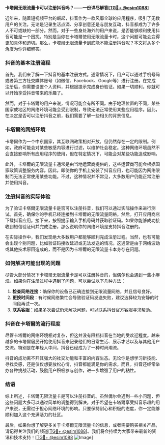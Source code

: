 **卡塔爾无限流量卡可以注册抖音吗？——一份详尽解答[[TG💪+ @esim1088](https://t.me/s/esim1088)]**

近年来，随着短视频平台的崛起，抖音作为一款风靡全球的应用程序，吸引了无数用户的关注。无论是记录生活点滴、分享创意还是与朋友互动，抖音都成为了许多人不可或缺的一部分。然而，对于一些身处海外的用户来说，是否能够顺利使用抖音可能是一个困扰。特别是当你在卡塔爾使用无限流量卡时，这个问题可能会变得更加具体和迫切。那么，卡塔爾无限流量卡到底能不能注册抖音呢？本文将从多个角度为你详细解答。

### 抖音的基本注册流程

首先，我们来了解一下抖音的基本注册方式。通常情况下，用户可以通过手机号码或者第三方社交媒体账号（如微信、Facebook、Google等）进行注册。在完成注册后，你需要设置个人资料，并根据提示完成身份验证。如果一切顺利，你就可以开始享受抖音带来的乐趣了。

然而，对于卡塔爾的用户来说，情况可能会有所不同。由于地理位置的不同，某些国家或地区的网络环境可能会受到限制，导致无法正常使用某些应用程序。因此，在决定是否可以注册抖音之前，我们需要了解一些相关的背景信息。

### 卡塔爾的网络环境

卡塔爾作为一个中东国家，其互联网政策相对开放，但仍然存在一定的限制。例如，政府可能会对某些敏感内容进行过滤，以维护社会稳定。这种网络环境虽然不会直接影响所有应用程序的使用，但在特定情况下，可能会对某些功能造成影响。

此外，卡塔爾的无限流量卡通常是由当地运营商提供的，这些运营商可能会根据国家政策调整服务内容。因此，即使你的手机上安装了抖音应用，也可能因为网络限制而无法正常使用某些功能。不过，这种情况并不常见，大多数用户仍能正常注册并使用抖音。

### 注册抖音的实际体验

为了验证卡塔爾无限流量卡是否可以注册抖音，我们可以通过实际操作来进行测试。首先，确保你的手机已经连接到卡塔爾的无限流量网络。然后，打开应用商店下载抖音应用。接下来，按照提示输入手机号码并获取验证码。如果你能够成功接收到短信验证码并完成注册，那么说明你的网络环境是支持抖音注册的。

在实际操作中，我们发现绝大多数用户都能够顺利完成注册过程。当然，也有可能会出现个别问题，比如验证码接收延迟或无法发送的情况。这通常是由于网络波动或其他技术原因造成的，而不是因为卡塔爾的无限流量卡本身存在问题。

### 如何解决可能出现的问题

尽管大部分情况下卡塔爾无限流量卡是可以注册抖音的，但偶尔也会遇到一些小麻烦。如果你在注册过程中遇到了问题，可以尝试以下几种方法：

1. **检查网络连接**：确保你的设备已正确连接到无限流量网络，并且信号良好。
2. **更换时间段**：有时候网络繁忙会导致验证码发送失败，建议选择较为安静的时间段再试一次。
3. **联系客服**：如果多次尝试仍未解决问题，可以联系抖音官方客服寻求帮助。

### 抖音在卡塔爾的流行程度

尽管卡塔爾的网络环境相对复杂，但这并没有阻挡抖音在当地的受欢迎程度。越来越多的卡塔爾居民开始使用抖音来记录他们的日常生活、展示才艺以及与其他用户交流。特别是在年轻人中间，抖音已经成为了一种时尚潮流。

抖音的成功离不开其强大的社交功能和丰富的内容生态。无论你是想学习新技能、寻找灵感，还是仅仅想要放松心情，抖音都能满足你的需求。而且，抖音还经常举办各种挑战活动，鼓励用户积极参与创作，进一步增强了用户的粘性。

### 结语

综上所述，卡塔爾无限流量卡是可以注册抖音的。虽然偶尔会遇到一些小问题，但这些问题大多可以通过简单的调整得到解决。对于希望在卡塔爾享受抖音乐趣的用户来说，无需过于担心网络环境的影响。只要保持耐心和积极的态度，你一定能够顺利加入这个充满活力的社区。

最后，如果你想了解更多关于卡塔爾无限流量卡的信息，或者需要购买相关产品，请记得关注我们的频道[[TG💪+ @esim1088](https://t.me/s/esim1088)]。我们将会持续为大家带来最新的资讯和技术支持！[[TG💪+ @esim1088](https://t.me/s/esim1088) ![Image](https://i.postimg.cc/4NQfJmqS/Snipaste-2025-05-13-00-14-12.png)]